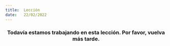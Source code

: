 ```yaml
---
title:  Lección
date:   22/02/2022
---
```


### <center>Todavía estamos trabajando en esta lección. Por favor, vuelva más tarde.</center>